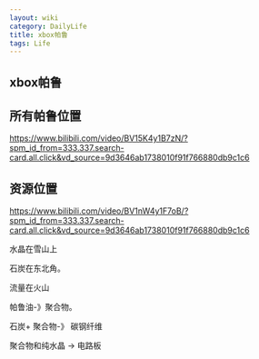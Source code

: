 ```yaml
---
layout: wiki
category: DailyLife
title: xbox帕鲁
tags: Life
---
```


## xbox帕鲁



## 所有帕鲁位置

https://www.bilibili.com/video/BV15K4y1B7zN/?spm_id_from=333.337.search-card.all.click&vd_source=9d3646ab1738010f91f766880db9c1c6



## 资源位置

https://www.bilibili.com/video/BV1nW4y1F7oB/?spm_id_from=333.337.search-card.all.click&vd_source=9d3646ab1738010f91f766880db9c1c6

水晶在雪山上

石炭在东北角。

流量在火山



帕鲁油-》聚合物。

石炭+ 聚合物-》 碳钢纤维

聚合物和纯水晶 -> 电路板